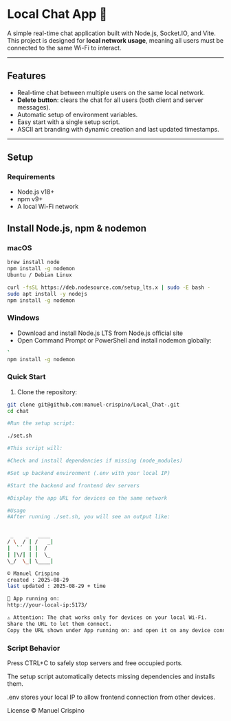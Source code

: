 # Local Chat App 🚀

A simple real-time chat application built with Node.js, Socket.IO, and Vite.  
This project is designed for **local network usage**, meaning all users must be connected to the same Wi-Fi to interact.

---

## Features

- Real-time chat between multiple users on the same local network.
- **Delete button**: clears the chat for all users (both client and server messages). 
- Automatic setup of environment variables.
- Easy start with a single setup script.
- ASCII art branding with dynamic creation and last updated timestamps.

---

## Setup

### Requirements

- Node.js v18+  
- npm v9+  
- A local Wi-Fi network


## Install Node.js, npm & nodemon

### macOS
```bash
brew install node
npm install -g nodemon
Ubuntu / Debian Linux

curl -fsSL https://deb.nodesource.com/setup_lts.x | sudo -E bash -
sudo apt install -y nodejs
npm install -g nodemon

```
### Windows

- Download and install Node.js LTS from Node.js official site
- Open Command Prompt or PowerShell and install nodemon globally:

```bash
`
npm install -g nodemon

```

### Quick Start

1. Clone the repository:

```bash
git clone git@github.com:manuel-crispino/Local_Chat-.git
cd chat

#Run the setup script:

./set.sh

#This script will:

#Check and install dependencies if missing (node_modules)

#Set up backend environment (.env with your local IP)

#Start the backend and frontend dev servers

#Display the app URL for devices on the same network

#Usage
#After running ./set.sh, you will see an output like:


 _    _   ____ 
/ \  / | /   _|
|  `´  | |  / 
| |\/| | |  \_
\_/  \_| \____|

© Manuel Crispino
created : 2025-08-29
last updated : 2025-08-29 + time

🔗 App running on:
http://your-local-ip:5173/

⚠ Attention: The chat works only for devices on your local Wi-Fi.
Share the URL to let them connect.
Copy the URL shown under App running on: and open it on any device connected to the same Wi-Fi to start chatting.
```
### Script Behavior
Press CTRL+C to safely stop servers and free occupied ports.

The setup script automatically detects missing dependencies and installs them.

.env stores your local IP to allow frontend connection from other devices.

License
© Manuel Crispino